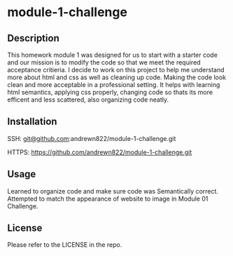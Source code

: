 # module-1-challenge

## Description

This homework module 1 was designed for us to start with a starter code and our mission is to modify the code so that we meet the required acceptance critieria. I decide to work on this project to help me understand more about html and css as well as cleaning up code. Making the code look clean and more acceptable in a professional setting. It helps with learning html semantics, applying css properly, changing code so thats its more efficent and less scattered, also organizing code neatly.

## Installation

SSH: git@github.com:andrewn822/module-1-challenge.git

HTTPS: https://github.com/andrewn822/module-1-challenge.git

## Usage

Learned to organize code and make sure code was Semantically correct. Attempted to match the appearance of website to image in Module 01 Challenge.

## License

Please refer to the LICENSE in the repo.
